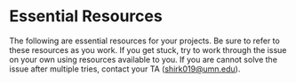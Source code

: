 # Essential Resources

The following are essential resources for your projects. Be sure to refer to these resources as you work. If you get stuck, try to work through the issue on your own using resources available to you. If you are cannot solve the issue after multiple tries, contact your TA (shirk019@umn.edu). 
